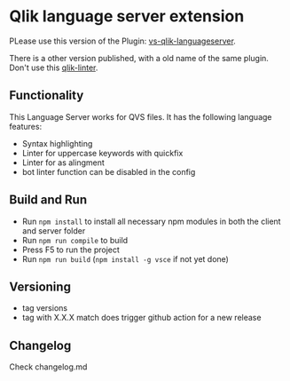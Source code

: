 # Qlik language server extension

PLease use this version of the Plugin: [vs-qlik-languageserver](https://marketplace.visualstudio.com/items?itemName=andremuehle.vs-qlik-languageserver).

There is a other version published, with a old name of the same plugin.
Don't use this [qlik-linter](https://marketplace.visualstudio.com/items?itemName=andremuehle.qlik-linter).

## Functionality

This Language Server works for QVS files. It has the following language features:
- Syntax highlighting
- Linter for uppercase keywords with quickfix
- Linter for as alingment
- bot linter function can be disabled in the config

## Build and Run

- Run `npm install` to install all necessary npm modules in both the client and server folder
- Run `npm run compile` to build
- Press F5 to run the project
- Run `npm run build` (`npm install -g vsce` if not yet done)

## Versioning

- tag versions
- tag with X.X.X match does trigger github action for a new release


## Changelog
Check changelog.md

